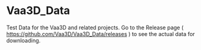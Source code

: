 # Vaa3D_Data
Test Data for the Vaa3D and related projects. Go to the Release page ( https://github.com/Vaa3D/Vaa3D_Data/releases )  to see the actual data for downloading.
